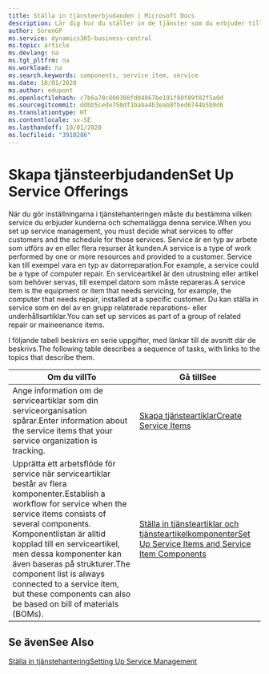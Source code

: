 ```yaml
---
title: Ställa in tjänsteerbjudanden | Microsoft Docs
description: Lär dig hur du ställer in de tjänster som du erbjuder till dina kunder.
author: SorenGP
ms.service: dynamics365-business-central
ms.topic: article
ms.devlang: na
ms.tgt_pltfrm: na
ms.workload: na
ms.search.keywords: components, service item, service
ms.date: 10/01/2020
ms.author: edupont
ms.openlocfilehash: c7b6a70c800308fd04067be191f80f89f02f5a0d
ms.sourcegitcommit: ddbb5cede750df1baba4b3eab8fbed6744b5b9d6
ms.translationtype: HT
ms.contentlocale: sv-SE
ms.lasthandoff: 10/01/2020
ms.locfileid: "3910286"
---
```

# <a name="set-up-service-offerings"></a><span data-ttu-id="c0b08-103">Skapa tjänsteerbjudanden</span><span class="sxs-lookup"><span data-stu-id="c0b08-103">Set Up Service Offerings</span></span>
<span data-ttu-id="c0b08-104">När du gör inställningarna i tjänstehanteringen måste du bestämma vilken service du erbjuder kunderna och schemalägga denna service.</span><span class="sxs-lookup"><span data-stu-id="c0b08-104">When you set up service management, you must decide what services to offer customers and the schedule for those services.</span></span> <span data-ttu-id="c0b08-105">Service är en typ av arbete som utförs av en eller flera resurser åt kunden.</span><span class="sxs-lookup"><span data-stu-id="c0b08-105">A service is a type of work performed by one or more resources and provided to a customer.</span></span> <span data-ttu-id="c0b08-106">Service kan till exempel vara en typ av datorreparation.</span><span class="sxs-lookup"><span data-stu-id="c0b08-106">For example, a service could be a type of computer repair.</span></span> <span data-ttu-id="c0b08-107">En serviceartikel är den utrustning eller artikel som behöver servas, till exempel datorn som måste repareras.</span><span class="sxs-lookup"><span data-stu-id="c0b08-107">A service item is the equipment or item that needs servicing, for example, the computer that needs repair, installed at a specific customer.</span></span> <span data-ttu-id="c0b08-108">Du kan ställa in service som en del av en grupp relaterade reparations- eller underhållsartiklar.</span><span class="sxs-lookup"><span data-stu-id="c0b08-108">You can set up services as part of a group of related repair or maineenance items.</span></span>  
  
<span data-ttu-id="c0b08-109">I följande tabell beskrivs en serie uppgifter, med länkar till de avsnitt där de beskrivs.</span><span class="sxs-lookup"><span data-stu-id="c0b08-109">The following table describes a sequence of tasks, with links to the topics that describe them.</span></span>  
  
|<span data-ttu-id="c0b08-110">**Om du vill**</span><span class="sxs-lookup"><span data-stu-id="c0b08-110">**To**</span></span>|<span data-ttu-id="c0b08-111">**Gå till**</span><span class="sxs-lookup"><span data-stu-id="c0b08-111">**See**</span></span>|  
|------------|-------------|  
|<span data-ttu-id="c0b08-112">Ange information om de serviceartiklar som din serviceorganisation spårar.</span><span class="sxs-lookup"><span data-stu-id="c0b08-112">Enter information about the service items that your service organization is tracking.</span></span>|[<span data-ttu-id="c0b08-113">Skapa tjänsteartiklar</span><span class="sxs-lookup"><span data-stu-id="c0b08-113">Create Service Items</span></span>](service-how-to-create-service-items.md)|  
|<span data-ttu-id="c0b08-114">Upprätta ett arbetsflöde för service när serviceartiklar består av flera komponenter.</span><span class="sxs-lookup"><span data-stu-id="c0b08-114">Establish a workflow for service when the service items consists of several components.</span></span> <span data-ttu-id="c0b08-115">Komponentlistan är alltid kopplad till en serviceartikel, men dessa komponenter kan även baseras på strukturer.</span><span class="sxs-lookup"><span data-stu-id="c0b08-115">The component list is always connected to a service item, but these components can also be based on bill of materials (BOMs).</span></span>|[<span data-ttu-id="c0b08-116">Ställa in tjänsteartiklar och tjänsteartikelkomponenter</span><span class="sxs-lookup"><span data-stu-id="c0b08-116">Set Up Service Items and Service Item Components</span></span>](service-how-setup-service-items.md)|  
  
## <a name="see-also"></a><span data-ttu-id="c0b08-117">Se även</span><span class="sxs-lookup"><span data-stu-id="c0b08-117">See Also</span></span>  
[<span data-ttu-id="c0b08-118">Ställa in tjänstehantering</span><span class="sxs-lookup"><span data-stu-id="c0b08-118">Setting Up Service Management</span></span>](service-setup-service.md)   